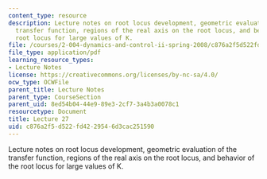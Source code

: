 ```yaml
---
content_type: resource
description: Lecture notes on root locus development, geometric evaluation of the
  transfer function, regions of the real axis on the root locus, and behavior of the
  root locus for large values of K.
file: /courses/2-004-dynamics-and-control-ii-spring-2008/c876a2f5d522fd4229546d3cac251590_lecture_27.pdf
file_type: application/pdf
learning_resource_types:
- Lecture Notes
license: https://creativecommons.org/licenses/by-nc-sa/4.0/
ocw_type: OCWFile
parent_title: Lecture Notes
parent_type: CourseSection
parent_uid: 8ed54b04-44e9-89e3-2cf7-3a4b3a0078c1
resourcetype: Document
title: Lecture 27
uid: c876a2f5-d522-fd42-2954-6d3cac251590
---
```

Lecture notes on root locus development, geometric evaluation of the transfer function, regions of the real axis on the root locus, and behavior of the root locus for large values of K.